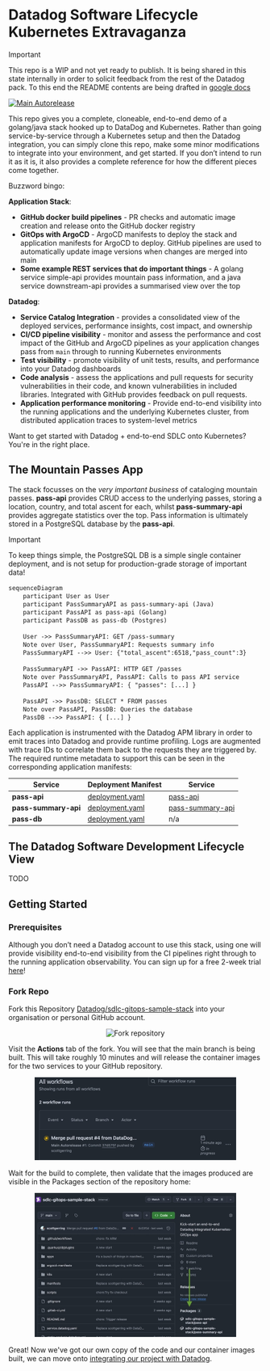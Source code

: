 # Datadog Software Lifecycle Kubernetes Extravaganza

> [!IMPORTANT]  
> This repo is a WIP and not yet ready to publish. It is being shared in this state internally in order to solicit feedback from the rest of the Datadog pack. To this end the README contents are being drafted in [google docs](https://docs.google.com/document/d/15buq4OED_VnvwBYKxPEYT5aJ7PPrlLhL_kCZUiOBOpk/edit?usp=sharing)

[![Main Autorelease](https://github.com/datadog/sdlc-gitops-sample-stack/actions/workflows/main-autorelease.yaml/badge.svg)](https://github.com/datadog/sdlc-gitops-sample-stack/actions/workflows/main-autorelease.yaml)

This repo gives you a complete, cloneable, end-to-end demo of a golang/java stack hooked up to DataDog and Kubernetes. Rather than going service-by-service through a Kubernetes setup and then the Datadog integration, you can simply clone this repo, make some minor modifications to integrate into your environment, and get started. If you don’t intend to run it as it is, it also provides a complete reference for how the different pieces come together. 

Buzzword bingo:

**Application Stack**:
- **GitHub docker build pipelines** - PR checks and automatic image creation and release onto the GitHub docker registry
- **GitOps with ArgoCD** - ArgoCD manifests to deploy the stack and application manifests for ArgoCD to deploy. GitHub pipelines are used to automatically update image versions when changes are merged into main
- **Some example REST services that do important things** - A golang service simple-api provides mountain pass information, and a java service downstream-api provides a summarised view over the top

**Datadog**:
- **Service Catalog Integration** - provides a consolidated view of the deployed services, performance insights, cost impact, and ownership
- **CI/CD pipeline visibility** - monitor and assess the performance and cost impact of the GitHub and ArgoCD pipelines as your application changes pass from `main` through to running Kubernetes environments
- **Test visibility** - promote visibility of unit tests, results, and performance into your Datadog dashboards
- **Code analysis** - assess the applications and pull requests for security vulnerabilities in their code, and known vulnerabilities in included libraries. Integrated with GitHub provides feedback on pull requests.
- **Application performance monitoring** - Provide end-to-end visibility into the running applications and the underlying Kubernetes cluster, from distributed application traces to system-level metrics

Want to get started with Datadog + end-to-end SDLC onto Kubernetes? You're in the right place.


## The Mountain Passes App 

The stack focusses on the _very important business_ of cataloging mountain passes. **pass-api** provides CRUD access to the underlying passes, storing a location, country, and total ascent for each, whilst **pass-summary-api** provides aggregate statistics over the top. Pass information is ultimately stored in a PostgreSQL database by the **pass-api**.

> [!IMPORTANT]
> To keep things simple, the PostgreSQL DB is a simple single container deployment, and is not setup for production-grade storage of important data!

```mermaid
sequenceDiagram
    participant User as User
    participant PassSummaryAPI as pass-summary-api (Java)
    participant PassAPI as pass-api (Golang)
    participant PassDB as pass-db (Postgres)

    User ->> PassSummaryAPI: GET /pass-summary
    Note over User, PassSummaryAPI: Requests summary info
    PassSummaryAPI -->> User: {"total_ascent":6518,"pass_count":3}

    PassSummaryAPI ->> PassAPI: HTTP GET /passes
    Note over PassSummaryAPI, PassAPI: Calls to pass API service
    PassAPI -->> PassSummaryAPI: { "passes": [...] }

    PassAPI ->> PassDB: SELECT * FROM passes
    Note over PassAPI, PassDB: Queries the database
    PassDB -->> PassAPI: { [...] }
```

Each application is instrumented with the Datadog APM library in order to emit traces into Datadog and provide runtime profiling. Logs are augmented with trace IDs to correlate them back to the requests they are triggered by. The required runtime metadata to support this can be seen in the corresponding application manifests:

|    Service     |      Deployment Manifest     |     Service    | 
| ---------------|------------------------------|----------------|
| **pass-api**   | [deployment.yaml](manifests/base/pass-api/deployment.yaml) | [pass-api](apps/pass-api/) | 
| **pass-summary-api** | [deployment.yaml](manifests/base/pass-summary-api/deployment.yaml) | [pass-summary-api](apps/pass-summary-api/) | 
| **pass-db**    | [deployment.yaml](manifests/base/db/deployment.yaml) | n/a | 


## The Datadog Software Development Lifecycle View
TODO

## Getting Started

### Prerequisites
Although you don’t need a Datadog account to use this stack, using one will provide visibility end-to-end visibility from the CI pipelines right through to the running application observability. You can sign up for a free 2-week trial [here](https://www.datadoghq.com/free-datadog-trial/)!

### Fork Repo
Fork this Repository [Datadog/sdlc-gitops-sample-stack](Datadog/sdlc-gitops-sample-stack) into your organisation or personal GitHub account. 

<p align='center'>
    <img alt="Fork repository" src="dodocs/assets/fork-repo.jpeg" width="400px" />
</p>

Visit the **Actions** tab of the fork. You will see that the main branch is being built. This will take roughly 10 minutes and will release the container images for the two services to your GitHub repository. 

<p align='center'>
    <img alt="Initial build action" src="docs/assets/actions-initial-build.jpeg" width="400px" />
</p>

Wait for the build to complete, then validate that the images produced are visible in the Packages section of the repository home: 


<p align='center'>
    <img alt="Initial images released" src="docs/assets/images-released.jpeg" width="400px" />
</p>


Great! Now we've got our own copy of the code and our container images built, we can move onto [integrating our project with Datadog](docs/setup-github-integration.md).

